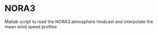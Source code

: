 # NORA3
Matlab script to read the NORA3 atmosphere hindcast and interpolate the mean wind speed profiles
